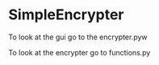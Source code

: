 # SimpleEncrypter
To look at the gui go to the encrypter.pyw

To look at the encrypter go to functions.py
